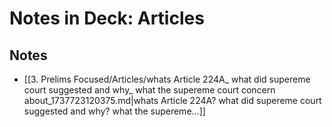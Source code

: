 # Notes in Deck: Articles

## Notes

- [[3. Prelims Focused/Articles/whats Article 224A_ what did supereme court suggested and why_ what the supereme court concern about_1737723120375.md|whats Article 224A? what did supereme court suggested and why? what the supereme...]]